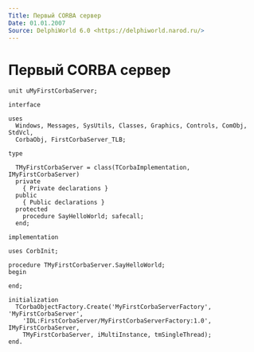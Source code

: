 ```yaml
---
Title: Первый CORBA сервер
Date: 01.01.2007
Source: DelphiWorld 6.0 <https://delphiworld.narod.ru/>
---
```



Первый CORBA сервер
===================

    unit uMyFirstCorbaServer;
     
    interface
     
    uses
      Windows, Messages, SysUtils, Classes, Graphics, Controls, ComObj, StdVcl,
      CorbaObj, FirstCorbaServer_TLB;
     
    type
     
      TMyFirstCorbaServer = class(TCorbaImplementation, IMyFirstCorbaServer)
      private
        { Private declarations }
      public
        { Public declarations }
      protected
        procedure SayHelloWorld; safecall;
      end;
     
    implementation
     
    uses CorbInit;
     
    procedure TMyFirstCorbaServer.SayHelloWorld;
    begin
     
    end;
     
    initialization
      TCorbaObjectFactory.Create('MyFirstCorbaServerFactory', 'MyFirstCorbaServer',
        'IDL:FirstCorbaServer/MyFirstCorbaServerFactory:1.0', IMyFirstCorbaServer,
        TMyFirstCorbaServer, iMultiInstance, tmSingleThread);
    end.


